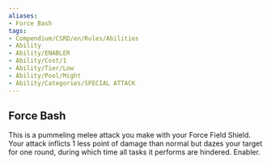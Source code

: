 ```yaml
---
aliases:
- Force Bash
tags:
- Compendium/CSRD/en/Rules/Abilities
- Ability
- Ability/ENABLER
- Ability/Cost/1
- Ability/Tier/Low
- Ability/Pool/Might
- Ability/Categories/SPECIAL ATTACK
---
```


  
## Force Bash  
This is a pummeling melee attack you make with your Force Field Shield. Your attack inflicts 1 less point of damage than normal but dazes your target for one round, during which time all tasks it performs are hindered. Enabler. 